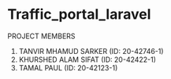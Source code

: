 # Traffic_portal_laravel

PROJECT MEMBERS
1. TANVIR MHAMUD SARKER (ID: 20-42746-1)
2. KHURSHED ALAM SIFAT (ID: 20-42422-1)
3. TAMAL PAUL (ID: 20-42123-1)
